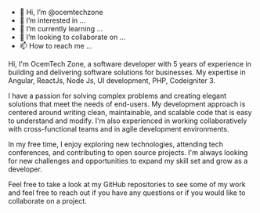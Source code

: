 - 👋 Hi, I’m @ocemtechzone
- 👀 I’m interested in ...
- 🌱 I’m currently learning ...
- 💞️ I’m looking to collaborate on ...
- 📫 How to reach me ...

Hi, I'm OcemTech Zone, a software developer with 5 years of experience in building and delivering software solutions for businesses. My expertise  in Angular, ReactJs, Node Js, UI development, PHP, Codeigniter 3.

I have a passion for solving complex problems and creating elegant solutions that meet the needs of end-users. My development approach is centered around writing clean, maintainable, and scalable code that is easy to understand and modify. I'm also experienced in working collaboratively with cross-functional teams and in agile development environments.

In my free time, I enjoy exploring new technologies, attending tech conferences, and contributing to open source projects. I'm always looking for new challenges and opportunities to expand my skill set and grow as a developer.

Feel free to take a look at my GitHub repositories to see some of my work and feel free to reach out if you have any questions or if you would like to collaborate on a project.
